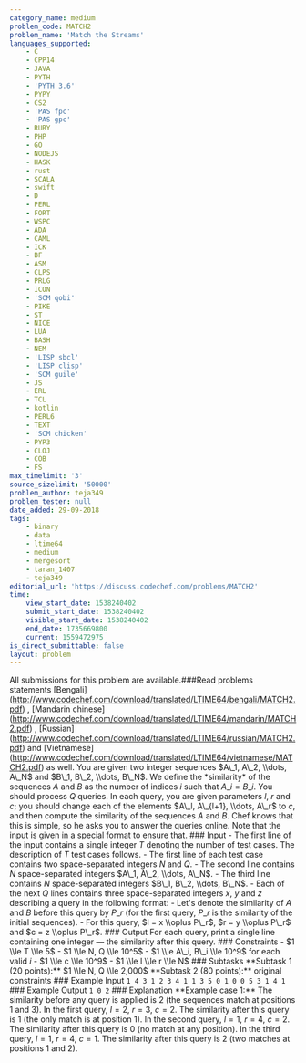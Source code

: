 ```yaml
---
category_name: medium
problem_code: MATCH2
problem_name: 'Match the Streams'
languages_supported:
    - C
    - CPP14
    - JAVA
    - PYTH
    - 'PYTH 3.6'
    - PYPY
    - CS2
    - 'PAS fpc'
    - 'PAS gpc'
    - RUBY
    - PHP
    - GO
    - NODEJS
    - HASK
    - rust
    - SCALA
    - swift
    - D
    - PERL
    - FORT
    - WSPC
    - ADA
    - CAML
    - ICK
    - BF
    - ASM
    - CLPS
    - PRLG
    - ICON
    - 'SCM qobi'
    - PIKE
    - ST
    - NICE
    - LUA
    - BASH
    - NEM
    - 'LISP sbcl'
    - 'LISP clisp'
    - 'SCM guile'
    - JS
    - ERL
    - TCL
    - kotlin
    - PERL6
    - TEXT
    - 'SCM chicken'
    - PYP3
    - CLOJ
    - COB
    - FS
max_timelimit: '3'
source_sizelimit: '50000'
problem_author: teja349
problem_tester: null
date_added: 29-09-2018
tags:
    - binary
    - data
    - ltime64
    - medium
    - mergesort
    - taran_1407
    - teja349
editorial_url: 'https://discuss.codechef.com/problems/MATCH2'
time:
    view_start_date: 1538240402
    submit_start_date: 1538240402
    visible_start_date: 1538240402
    end_date: 1735669800
    current: 1559472975
is_direct_submittable: false
layout: problem
---
```

All submissions for this problem are available.\###Read problems statements \[Bengali\](http://www.codechef.com/download/translated/LTIME64/bengali/MATCH2.pdf) , \[Mandarin chinese\](http://www.codechef.com/download/translated/LTIME64/mandarin/MATCH2.pdf) , \[Russian\](http://www.codechef.com/download/translated/LTIME64/russian/MATCH2.pdf) and \[Vietnamese\](http://www.codechef.com/download/translated/LTIME64/vietnamese/MATCH2.pdf) as well. You are given two integer sequences $A\_1, A\_2, \\dots, A\_N$ and $B\_1, B\_2, \\dots, B\_N$. We define the \*similarity\* of the sequences $A$ and $B$ as the number of indices $i$ such that $A\_i = B\_i$. You should process $Q$ queries. In each query, you are given parameters $l$, $r$ and $c$; you should change each of the elements $A\_l, A\_{l+1}, \\dots, A\_r$ to $c$, and then compute the similarity of the sequences $A$ and $B$. Chef knows that this is simple, so he asks you to answer the queries online. Note that the input is given in a special format to ensure that. ### Input - The first line of the input contains a single integer $T$ denoting the number of test cases. The description of $T$ test cases follows. - The first line of each test case contains two space-separated integers $N$ and $Q$. - The second line contains $N$ space-separated integers $A\_1, A\_2, \\dots, A\_N$. - The third line contains $N$ space-separated integers $B\_1, B\_2, \\dots, B\_N$. - Each of the next $Q$ lines contains three space-separated integers $x$, $y$ and $z$ describing a query in the following format: - Let's denote the similarity of $A$ and $B$ before this query by $P\_r$ (for the first query, $P\_r$ is the similarity of the initial sequences). - For this query, $l = x \\oplus P\_r$, $r = y \\oplus P\_r$ and $c = z \\oplus P\_r$. ### Output For each query, print a single line containing one integer — the similarity after this query. ### Constraints - $1 \\le T \\le 5$ - $1 \\le N, Q \\le 10^5$ - $1 \\le A\_i, B\_i \\le 10^9$ for each valid $i$ - $1 \\le c \\le 10^9$ - $1 \\le l \\le r \\le N$ ### Subtasks \*\*Subtask 1 (20 points):\*\* $1 \\le N, Q \\le 2,000$ \*\*Subtask 2 (80 points):\*\* original constraints ### Example Input ``` 1 4 3 1 2 3 4 1 1 3 5 0 1 0 0 5 3 1 4 1 ``` ### Example Output ``` 1 0 2 ``` ### Explanation \*\*Example case 1:\*\* The similarity before any query is applied is $2$ (the sequences match at positions $1$ and $3$). In the first query, $l = 2$, $r=3$, $c=2$. The similarity after this query is $1$ (the only match is at position $1$). In the second query, $l = 1$, $r=4$, $c=2$. The similarity after this query is $0$ (no match at any position). In the third query, $l = 1$, $r=4$, $c=1$. The similarity after this query is $2$ (two matches at positions $1$ and $2$).
